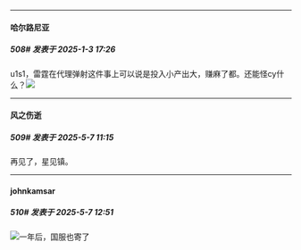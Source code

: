 ﻿
*****

####  哈尔路尼亚  
##### 508#       发表于 2025-1-3 17:26

u1s1，雷霆在代理弹射这件事上可以说是投入小产出大，赚麻了都。还能怪cy什么？<img src="https://static.stage1st.com/image/smiley/face2017/067.png" referrerpolicy="no-referrer">

*****

####  风之伤逝  
##### 509#       发表于 2025-5-7 11:15

再见了，星见镇。


*****

####  johnkamsar  
##### 510#       发表于 2025-5-7 12:51

<img src="https://static.stage1st.com/image/smiley/face2017/018.png" referrerpolicy="no-referrer">一年后，国服也寄了

